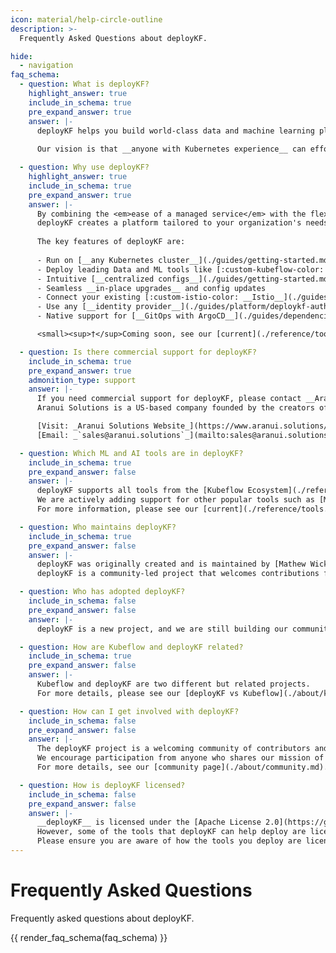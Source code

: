 ```yaml
---
icon: material/help-circle-outline
description: >-
  Frequently Asked Questions about deployKF.

hide:
  - navigation
faq_schema:
  - question: What is deployKF?
    highlight_answer: true
    include_in_schema: true
    pre_expand_answer: true
    answer: |-
      deployKF helps you build world-class data and machine learning platforms on __any Kubernetes cluster__, in any cloud or environment.
      
      Our vision is that __anyone with Kubernetes experience__ can effortlessly build and support a _custom data and machine learning platform_ for their organization, without requiring specialized MLOps knowledge.

  - question: Why use deployKF?
    highlight_answer: true
    include_in_schema: true
    pre_expand_answer: true
    answer: |-
      By combining the <em>ease of a managed service</em> with the flexibility of a self-hosted solution; 
      deployKF creates a platform tailored to your organization's needs, while not also requiring a team of MLOps experts to build and maintain it.
      
      The key features of deployKF are:
      
      - Run on [__any Kubernetes cluster__](./guides/getting-started.md#kubernetes-cluster), including on-premises and in the cloud
      - Deploy leading Data and ML tools like [:custom-kubeflow-color: __Kubeflow__](./reference/tools.md#kubeflow-ecosystem), [:custom-airflow-color: __Airflow__](./reference/future-tools.md#apache-airflow)<sup>†</sup>, and [:custom-mlflow-color: __MLflow__](./reference/future-tools.md#mlflow-model-registry)<sup>†</sup>
      - Intuitive [__centralized configs__](./guides/getting-started.md#2-platform-configuration) for all aspects of the platform
      - Seamless __in-place upgrades__ and config updates
      - Connect your existing [:custom-istio-color: __Istio__](./guides/dependencies/istio.md#can-i-use-my-existing-istio), [:custom-cert-manager-color: __cert-manager__](./guides/dependencies/cert-manager.md#can-i-use-my-existing-cert-manager), [:custom-kyverno-color: __Kyverno__](./guides/dependencies/kyverno.md#can-i-use-my-existing-kyverno), [:custom-s3-color: __S3__](./guides/tools/external-object-store.md), and [:custom-mysql-color: __MySQL__](./guides/tools/external-mysql.md)
      - Use any [__identity provider__](./guides/platform/deploykf-authentication.md) via _OpenID Connect_ or _LDAP_
      - Native support for [__GitOps with ArgoCD__](./guides/dependencies/argocd.md#how-does-deploykf-use-argo-cd)

      <small><sup>†</sup>Coming soon, see our [current](./reference/tools.md) and [future](./reference/future-tools.md) tools.</small>

  - question: Is there commercial support for deployKF?
    include_in_schema: true
    pre_expand_answer: true
    admonition_type: support
    answer: |-
      If you need commercial support for deployKF, please contact __Aranui Solutions__.
      Aranui Solutions is a US-based company founded by the creators of deployKF to help organizations build ML & Data Platforms on Kubernetes.

      [Visit: _Aranui Solutions Website_](https://www.aranui.solutions/){ .md-button .md-button--secondary }
      [Email: _`sales@aranui.solutions`_](mailto:sales@aranui.solutions?subject=%5BdeployKF%5D%20MY_SUBJECT){ .md-button .md-button--secondary }

  - question: Which ML and AI tools are in deployKF?
    include_in_schema: true
    pre_expand_answer: false
    answer: |-
      deployKF supports all tools from the [Kubeflow Ecosystem](./reference/tools.md#kubeflow-ecosystem) including [Kubeflow Pipelines](./reference/tools.md#kubeflow-pipelines) and [Kubeflow Notebooks](./reference/tools.md#kubeflow-notebooks).
      We are actively adding support for other popular tools such as [MLflow](./reference/future-tools.md#mlflow-model-registry), [Airflow](./reference/future-tools.md#apache-airflow), and [Feast](./reference/future-tools.md#feast). 
      For more information, please see our [current](./reference/tools.md) and [future](./reference/future-tools.md) tools!

  - question: Who maintains deployKF?
    include_in_schema: true
    pre_expand_answer: false
    answer: |-
      deployKF was originally created and is maintained by [Mathew Wicks](https://www.linkedin.com/in/mathewwicks/) (GitHub: [@thesuperzapper](https://github.com/thesuperzapper)), a Kubeflow lead and maintainer of the popular [Apache Airflow Helm Chart](https://github.com/airflow-helm/charts).
      deployKF is a community-led project that welcomes contributions from anyone who wants to help.

  - question: Who has adopted deployKF?
    include_in_schema: false
    pre_expand_answer: false
    answer: |-
      deployKF is a new project, and we are still building our community, consider [adding your organization](https://github.com/deployKF/deployKF/blob/main/ADOPTERS.md) to our list of adopters.

  - question: How are Kubeflow and deployKF related?
    include_in_schema: true
    pre_expand_answer: false
    answer: |-
      Kubeflow and deployKF are two different but related projects.
      For more details, please see our [deployKF vs Kubeflow](./about/kubeflow-vs-deploykf.md) comparison.

  - question: How can I get involved with deployKF?
    include_in_schema: false
    pre_expand_answer: false
    answer: |-
      The deployKF project is a welcoming community of contributors and users. 
      We encourage participation from anyone who shares our mission of making it easy to build open ML Platforms on Kubernetes.
      For more details, see our [community page](./about/community.md).

  - question: How is deployKF licensed?
    include_in_schema: false
    pre_expand_answer: false
    answer: |-
      __deployKF__ is licensed under the [Apache License 2.0](https://github.com/deployKF/deployKF/blob/main/LICENSE).
      However, some of the tools that deployKF can help deploy are licensed differently.
      Please ensure you are aware of how the tools you deploy are licenced.
---
```


# Frequently Asked Questions

Frequently asked questions about deployKF.

{{ render_faq_schema(faq_schema) }}
